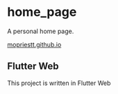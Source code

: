 # home_page

A personal home page.

[mopriestt.github.io](https://mopriestt.github.io/)

## Flutter Web

This project is written in Flutter Web

